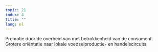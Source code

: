 ```yaml
---
topic: 21
index: 4
title: ""
lang: nl
---
```

Promotie door de overheid van met betrokkenheid van de consument. Grotere
oriëntatie naar lokale voedselproductie- en handelscircuits.
